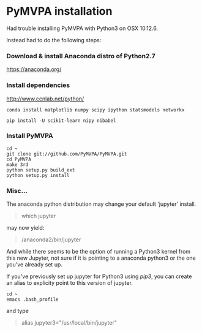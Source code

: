 # PyMVPA installation

Had trouble installing PyMVPA with Python3 on OSX 10.12.6.

Instead had to do the following steps:

### Download & install Anaconda distro of Python2.7
https://anaconda.org/

### Install dependencies
http://www.ccnlab.net/python/ 

```
conda install matplotlib numpy scipy ipython statsmodels networkx 
```

```
pip install -U scikit-learn nipy nibabel
```


### Install PyMVPA
```
cd ~
git clone git://github.com/PyMVPA/PyMVPA.git
cd PyMVPA
make 3rd
python setup.py build_ext
python setup.py install
```

### Misc...

The anaconda python distribution may change your default 'jupyter' install. 

>which jupyter

may now yield:

>/anaconda2/bin/jupyter

And while there seems to be the option of running a Python3 kernel from this new Jupyter, not sure if it is pointing to a anaconda python3 or the one you've already set up. 

If you've previously set up jupyter for Python3 using *pip3*, you can create an alias to explicity point to this version of jupyter. 

```
cd ~
emacs .bash_profile
```

and type

> alias jupyter3="/usr/local/bin/jupyter"


